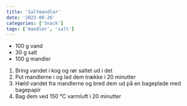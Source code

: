 ```yaml
---
title: 'Saltmandler'
date: '2023-08-26'
categories: ['Snack']
tags: ['mandler', 'salt']
---
```


* 100 g vand
* 30 g salt
* 100 g mandler

1. Bring vandet i kog og rør saltet ud i det
2. Put mandlerne i og lad dem trække i 20 minutter
3. Hæld vandet fra mandlerne og bred dem ud på en bageplade med bagepapir
4. Bag dem ved 150 °C varmluft i 20 minutter

